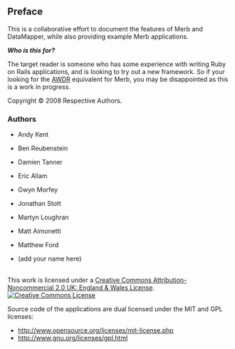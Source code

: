 ## Preface

This is a collaborative effort to document the features of Merb and DataMapper, 
while also providing example Merb applications.  

___Who is this for?___

The target reader is someone who has some experience with writing Ruby on Rails 
applications, and is looking to try out a new framework. So if your looking for 
the [AWDR](http://www.pragprog.com/titles/rails2) equivalent for Merb, you may 
be disappointed as this is a work in progress.

Copyright &copy; 2008 Respective Authors.

### Authors

* Andy Kent
* Ben Reubenstein
* Damien Tanner
* Eric Allam
* Gwyn Morfey
* Jonathan Stott
* Martyn Loughran
* Matt Aimonetti
* Matthew Ford

* (add your name here)

<br />
This work is licensed under a <a rel="license" href="http://creativecommons.org/licenses/by-nc/2.0/uk/">Creative Commons Attribution-Noncommercial 2.0 UK: England & Wales License</a>.<a rel="license" href="http://creativecommons.org/licenses/by-nc/2.0/uk/">

<img alt="Creative Commons License" style="border-width:0" src="http://i.creativecommons.org/l/by-nc/2.0/uk/88x31.png" />
</a>

Source code of the applications are dual licensed under the MIT and GPL licenses:

* http://www.opensource.org/licenses/mit-license.php
* http://www.gnu.org/licenses/gpl.html



